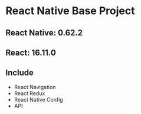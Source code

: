 # React Native Base Project

## React Native: 0.62.2

## React: 16.11.0

## Include
* React Navigation
* React Redux
* React Native Config
* API